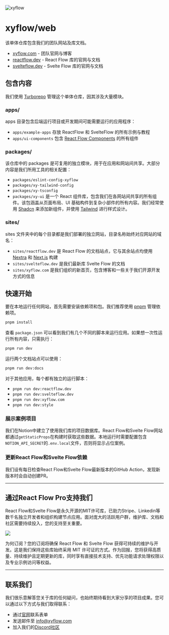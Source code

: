 ![xyflow](https://github.com/xyflow/web/assets/2857535/36a86114-e925-4669-a2dd-d0ae35cce76d)

# xyflow/web

该单体仓库包含我们的团队网站及库文档。

- [xyflow.com](https://xyflow.com) - 团队官网与博客
- [reactflow.dev](https://reactflow.dev) - React Flow 库的官网与文档
- [svelteflow.dev](https://svelteflow.dev) - Svelte Flow 库的官网与文档

## 包含内容

我们使用 [Turborepo](https://turbo.build/repo) 管理这个单体仓库，因其涉及大量模块。

### apps/

apps 目录包含后端运行项目或开发期间可能需要运行的应用程序：

- `apps/example-apps` 存放 ReactFlow 和 SvelteFlow 的所有示例与教程
- `apps/ui-components` 包含 [React Flow Components](https://reactflow.dev/components) 的所有组件

### packages/

该仓库中的 packages 是可复用的独立模块，用于在应用和网站间共享。大部分内容是我们所用工具的相关配置：

- `packages/eslint-config-xyflow`
- `packages/xy-tailwind-config`  
- `packages/xy-tsconfig`  
- `packages/xy-ui` 是一个 React 组件库，包含我们在各网站间共享的所有组件。该包涵盖从页面布局、UI 基础构件到复杂小部件的所有内容。我们经常使用 [Shadcn](https://ui.shadcn.com) 来添加新组件，并使用 [Tailwind](https://tailwindcss.com) 进行样式设计。

### sites/

sites 文件夹中的每个目录都是我们部署的独立网站，目录名称始终对应网站的域名：

- `sites/reactflow.dev` 是 React Flow 的文档站点，它与其余站点均使用 [Nextra](https://nextra.site/) 和 [Next.js](https://nextjs.org/) 构建  
- `sites/svelteflow.dev` 是我们最新库 Svelte Flow 的文档  
- `sites/xyflow.com` 是我们组织的新首页，包含博客和一些关于我们开源开发方式的信息

## 快速开始

要在本地运行任何网站，首先需要安装依赖项和包。我们推荐使用 [pnpm](https://pnpm.io/) 管理依赖项。

```sh
pnpm install
```

查看 `package.json` 可以看到我们有几个不同的脚本来运行应用。如果想一次性运行所有内容，只需执行：

```sh
pnpm run dev
```

运行两个文档站点可以使用：

```sh
pnpm run dev:docs
```

对于其他应用，每个都有独立的运行脚本：

- `pnpm run dev:reactflow.dev`
- `pnpm run dev:svelteflow.dev`
- `pnpm run dev:xyflow.com`
- `pnpm run dev:style`

### 展示案例项目

我们在Notion中建立了使用我们库的项目数据库。React Flow和Svelte Flow网站都通过`getStaticProps`在构建时获取这些数据。本地运行时需要配置包含`NOTION_API_SECRET`的`.env.local`文件，否则将显示占位案例。

### 更新React Flow和Svelte Flow依赖

我们设有每日检查React Flow和Svelte Flow最新版本的GitHub Action，发现新版本时会自动创建PR。

---

## 通过React Flow Pro支持我们

React Flow和Svelte Flow是永久开源的MIT许可库，已助力Stripe、Linkedin等数千名独立开发者和组织构建节点应用。面对庞大的活跃用户群，维护库、文档和社区需要持续投入，您的支持至关重要。

[<img src="./assets/readme-pro.png">](https://reactflow.dev/pro)

为何订阅？您的订阅将确保 React Flow 和 Svelte Flow 获得可持续的维护与开发。这是我们保持这些库始终采用 MIT 许可证的方式。作为回报，您将获得高质量、持续维护且定期更新的库，同时享有直接技术支持、优先功能请求处理权限以及专业示例访问等权益。

---

## 联系我们

我们很乐意解答您关于库的任何疑问，也始终期待看到大家分享的项目成果。您可以通过以下方式与我们取得联系：

- 通过[官网](https://xyflow.com/contact)联系表单
- 发送邮件至 [info@xyflow.com](mailto:info@xyflow.com)
- 加入我们的[Discord社区](https://discord.com/invite/RVmnytFmGW)